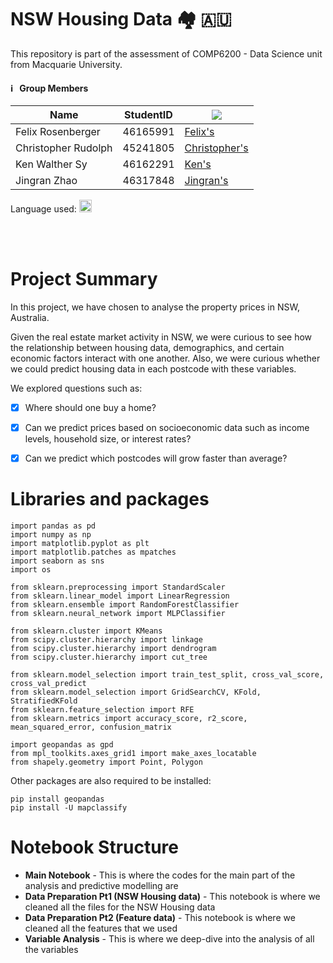 # NSW Housing Data 🏘️ 🇦🇺
This repository is part of the assessment of COMP6200 - Data Science unit from Macquarie University.


#### ℹ️  &nbsp; Group Members 

| Name                        | StudentID | <img src="https://img.shields.io/badge/LinkedIn-0077B5?style=for-the-badge&logo=linkedin&logoColor=white"> |
| --------------------------- | --------- |-----------------------------------------------------------------------------|
|  Felix Rosenberger          |  46165991 | [Felix's](https://www.linkedin.com/in/felix-rosenberger-1522761b3/)         |
|  Christopher Rudolph        |  45241805 | [Christopher's](https://www.linkedin.com/in/christopher-rudolph-b6bb868b/)  |
|  Ken Walther Sy             |  46162291 | [Ken's](https://www.linkedin.com/in/walthersy/)                             |
|  Jingran Zhao               |  46317848 | [Jingran's](https://www.linkedin.com/in/alexis-zhao-3a541940/)              |

Language used: <img src="https://upload.wikimedia.org/wikipedia/commons/c/c3/Python-logo-notext.svg" width=20>

<br> <br />
# Project Summary 
In this project, we have chosen to analyse the property prices in NSW, Australia. 

Given the real estate market activity in NSW, we were curious to see how the relationship between housing data, demographics, 
and certain economic factors interact with one another. 
Also, we were curious whether we could predict housing data in each postcode with these variables.

We explored questions such as:
- [x] Where should one buy a home?
- [x] Can we predict prices based on socioeconomic data such as income levels, household size, or interest rates?
- [x] Can we predict which postcodes will grow faster than average?


# Libraries and packages
```pyrex
import pandas as pd
import numpy as np
import matplotlib.pyplot as plt
import matplotlib.patches as mpatches
import seaborn as sns
import os

from sklearn.preprocessing import StandardScaler
from sklearn.linear_model import LinearRegression
from sklearn.ensemble import RandomForestClassifier
from sklearn.neural_network import MLPClassifier

from sklearn.cluster import KMeans
from scipy.cluster.hierarchy import linkage
from scipy.cluster.hierarchy import dendrogram
from scipy.cluster.hierarchy import cut_tree

from sklearn.model_selection import train_test_split, cross_val_score, cross_val_predict
from sklearn.model_selection import GridSearchCV, KFold, StratifiedKFold
from sklearn.feature_selection import RFE
from sklearn.metrics import accuracy_score, r2_score, mean_squared_error, confusion_matrix

import geopandas as gpd
from mpl_toolkits.axes_grid1 import make_axes_locatable
from shapely.geometry import Point, Polygon
```

Other packages are also required to be installed:
```
pip install geopandas
pip install -U mapclassify
```

# Notebook Structure

* **Main Notebook** - This is where the codes for the main part of the analysis and predictive modelling are
* **Data Preparation Pt1 (NSW Housing data)** - This notebook is where we cleaned all the files for the NSW Housing data
* **Data Preparation Pt2 (Feature data)** - This notebook is where we cleaned all the features that we used
* **Variable Analysis** - This is where we deep-dive into the analysis of all the variables
